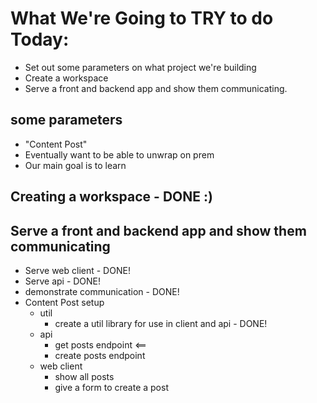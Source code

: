 # What We're Going to TRY to do Today:

- Set out some parameters on what project we're building
- Create a workspace
- Serve a front and backend app and show them communicating.

## some parameters

- "Content Post"
- Eventually want to be able to unwrap on prem
- Our main goal is to learn

## Creating a workspace - DONE :)

## Serve a front and backend app and show them communicating

- Serve web client - DONE!
- Serve api - DONE!
- demonstrate communication - DONE!
- Content Post setup
  - util
    - create a util library for use in client and api - DONE!
  - api
    - get posts endpoint <==
    - create posts endpoint
  - web client
    - show all posts
    - give a form to create a post
